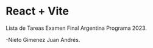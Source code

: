 # React + Vite

Lista de Tareas Examen Final Argentina Programa 2023.


-Nieto Gimenez Juan Andrés.

